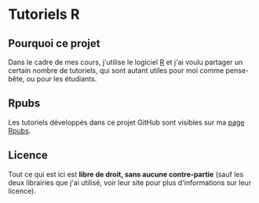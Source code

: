 # Tutoriels R

## Pourquoi ce projet

Dans le cadre de mes cours, j'utilise le logiciel [R](http://www.r-project.org) et j'ai 
voulu partager un certain nombre de tutoriels, qui sont autant utiles pour moi comme 
pense-bête, ou pour les étudiants.

## Rpubs

Les tutoriels développés dans ce projet GitHub sont visibles sur ma [page Rpubs](http://rpubs.com/fxjolloisUPD).

## Licence

Tout ce qui est ici est **libre de droit, sans aucune contre-partie** (sauf les deux 
librairies que j'ai utilisé, voir leur site pour plus d'informations sur leur licence).
